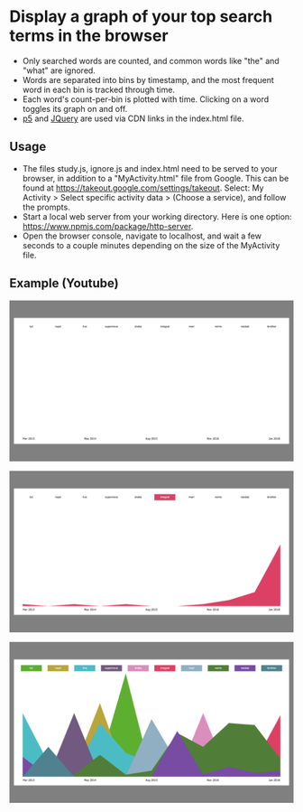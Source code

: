 # Display a graph of your top search terms in the browser
- Only searched words are counted, and common words like "the" and "what" are ignored. 
- Words are separated into bins by timestamp, and the most frequent word in each bin is tracked through time.
- Each word's count-per-bin is plotted with time. Clicking on a word toggles its graph on and off.
- [p5](https://p5js.org/) and [JQuery](https://jquery.com/) are used via CDN links in the index.html file.

## Usage
- The files study.js, ignore.js and index.html need to be served to your browser, in addition to a "MyActivity.html" file from Google. This can be found at https://takeout.google.com/settings/takeout. Select: My Activity > Select specific activity data > (Choose a service), and follow the prompts.
- Start a local web server from your working directory. Here is one option: https://www.npmjs.com/package/http-server.
- Open the browser console, navigate to localhost, and wait a few seconds to a couple minutes depending on the size of the MyActivity file.

## Example (Youtube)
![](/examples/example-1.png)

![](/examples/example-2.png)

![](/examples/example-3.png)


